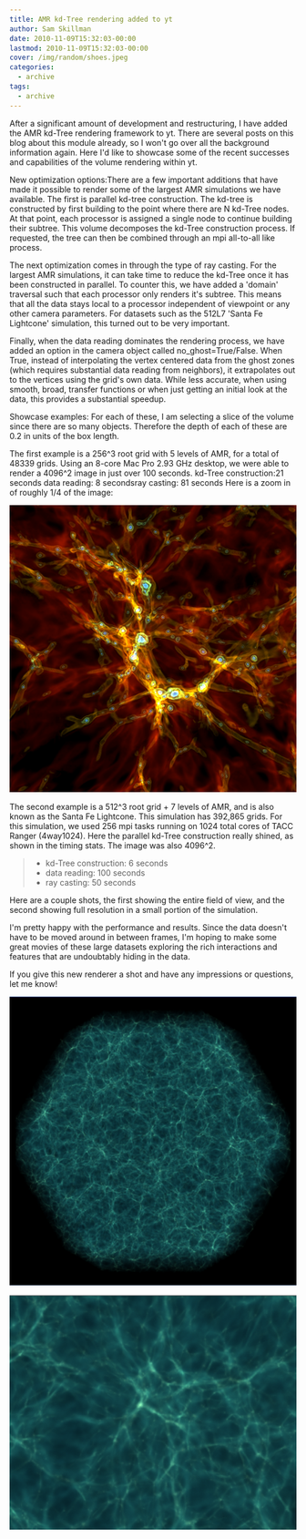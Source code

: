 ```yaml
---
title: AMR kd-Tree rendering added to yt
author: Sam Skillman
date: 2010-11-09T15:32:03-00:00
lastmod: 2010-11-09T15:32:03-00:00
cover: /img/random/shoes.jpeg
categories:
  - archive
tags:
  - archive
---
```

After a significant amount of development and restructuring, I have
added the AMR kd-Tree rendering framework to yt. There are several posts
on this blog about this module already, so I won't go over all the
background information again. Here I'd like to showcase some of the
recent successes and capabilities of the volume rendering within yt.

New optimization options:There are a few important additions that have
made it possible to render some of the largest AMR simulations we have
available. The first is parallel kd-tree construction. The kd-tree is
constructed by first building to the point where there are N kd-Tree
nodes. At that point, each processor is assigned a single node to
continue building their subtree. This volume decomposes the kd-Tree
construction process. If requested, the tree can then be combined
through an mpi all-to-all like process.

The next optimization comes in through the type of ray casting. For the
largest AMR simulations, it can take time to reduce the kd-Tree once it
has been constructed in parallel. To counter this, we have added a
'domain' traversal such that each processor only renders it's subtree.
This means that all the data stays local to a processor independent of
viewpoint or any other camera parameters. For datasets such as the 512L7
'Santa Fe Lightcone' simulation, this turned out to be very important.

Finally, when the data reading dominates the rendering process, we have
added an option in the camera object called no\_ghost=True/False. When
True, instead of interpolating the vertex centered data from the ghost
zones (which requires substantial data reading from neighbors), it
extrapolates out to the vertices using the grid's own data. While less
accurate, when using smooth, broad, transfer functions or when just
getting an initial look at the data, this provides a substantial
speedup.

Showcase examples: For each of these, I am selecting a slice of the
volume since there are so many objects. Therefore the depth of each of
these are 0.2 in units of the box length.

The first example is a 256^3 root grid with 5 levels of AMR, for a total
of 48339 grids. Using an 8-core Mac Pro 2.93 GHz desktop, we were able
to render a 4096^2 image in just over 100 seconds. kd-Tree
construction:21 seconds data reading: 8 secondsray casting: 81 seconds
Here is a zoom in of roughly 1/4 of the image:

![image](/img/Screen_shot_2010-11-09_at_4.37.png)

The second example is a 512^3 root grid + 7 levels of AMR, and is also
known as the Santa Fe Lightcone. This simulation has 392,865 grids. For
this simulation, we used 256 mpi tasks running on 1024 total cores of
TACC Ranger (4way1024). Here the parallel kd-Tree construction really
shined, as shown in the timing stats. The image was also 4096^2.

> -   kd-Tree construction: 6 seconds
> -   data reading: 100 seconds
> -   ray casting: 50 seconds

Here are a couple shots, the first showing the entire field of view, and
the second showing full resolution in a small portion of the simulation.

I'm pretty happy with the performance and results. Since the data
doesn't have to be moved around in between frames, I'm hoping to make
some great movies of these large datasets exploring the rich
interactions and features that are undoubtably hiding in the data.

If you give this new renderer a shot and have any impressions or
questions, let me know!

![image](/img/Screen_shot_2010-11-09_at_4.49.png)

![image](/img/0Screen_shot_2010-11-09_at_4.49.png)
